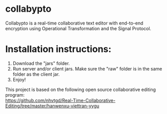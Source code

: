 # collabypto
Collabypto is a real-time collaborative text editor with end-to-end encryption using Operational Transformation and the Signal Protocol.


# Installation instructions:

1. Download the "jars" folder.
2. Run server and/or client jars. Make sure the "raw" folder is in the same folder as the client jar.
3. Enjoy!

This project is based on the following open source collaborative editing program:  
https://github.com/nhvtgd/Real-Time-Collaborative-Editing/tree/master/hanwenxu-viettran-yygu
